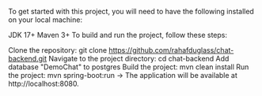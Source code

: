 To get started with this project, you will need to have the following installed on your local machine:

JDK 17+
Maven 3+
To build and run the project, follow these steps:

Clone the repository: git clone https://github.com/rahafduglass/chat-backend.git
Navigate to the project directory: cd chat-backend
Add database "DemoChat" to postgres
Build the project: mvn clean install
Run the project: mvn spring-boot:run
-> The application will be available at http://localhost:8080.
